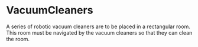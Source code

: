 # VacuumCleaners

A series of robotic vacuum cleaners are to be placed in a rectangular room. This room must be navigated by the vacuum cleaners so that they can clean the room.

